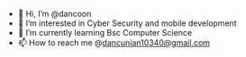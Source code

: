 - 👋 Hi, I’m @dancoon
- 👀 I’m interested in Cyber Security and mobile development
- 🌱 I’m currently learning Bsc Computer Science
- 📫 How to reach me @dancunian10340@gmail.com

<!---
dancoon/dancoon is a ✨ special ✨ repository because its `README.md` (this file) appears on your GitHub profile.
You can click the Preview link to take a look at your changes.
--->

